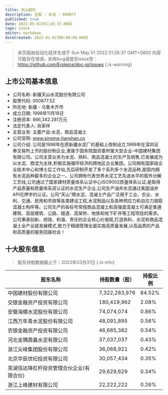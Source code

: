 ```yaml
---
title: 天山股份
description: 主板 - 水泥 - 000877
published: true
date: 2022-05-01T01:26:37.000Z
tags: stock
editor: markdown
dateCreated: 2022-01-01T00:00:00.000Z
---
```


> 本页面由自动化程序生成于 Sun May 01 2022 01:26:37 GMT+0800
> 内容可能存在错误，如有bug请提交issue至：https://github.com/Eroleice/doc-pi/issues
{.is-warning}

## 上市公司基本信息
- 公司名称: 新疆天山水泥股份有限公司
- 股票代码: 000877.SZ
- 所在地: 新疆 - 乌鲁木齐市
- 成立日期: 1998年11月18日
- 注册资本: 866,342.281万元
- 法定代表人: 肖家祥
- 主营业务: 主要产品:水泥，商品混凝土
- 公司官网: www.sinoma-tianshan.cn
- 公司介绍: 公司是1998年在原新疆水泥厂的基础上改制设立,1999年在深圳证券交易所上市的股份制企业,隶属于国务院国资委所属大型企业-中国建材集团有限公司。公司主营业务为水泥、熟料、商品混凝土的生产及销售,已发展成为以水泥、商混为主体,积极实施循环经济的跨地区企业集团。公司拥有国家级企业技术中心和博士后工作站,先后研制开发了多个系列多个水泥品种,是国内拥有水泥品种最多的企业之一。公司拥有代表世界水泥工艺先进水平的窑外分解工艺线,公司通过了国家建材质量体系认证中心ISO9002质量体系认证,是取得产品质量和质量体系双认证的水泥生产企业,公司生产油井水泥通过美国油井API花押字的认证。公司“天山”牌水泥、混凝土产品广泛用于工业、农业、水利、交通、民用和市政等各类建设工程,水泥制品以及各种预应力和自应力钢筋混凝土构件等。公司生产的各标号常规商品混凝土和高强度混凝土可满足普通建筑、高层建筑、公路、隧道、高架桥、地铁和地下矿井等工程项目的需求。公司秉承创新、绩效、和谐、责任的企业核心价值观,打造熟料、水泥和商品混凝土全产业链发展模式,致力于精细管理全面实施高质量发展,以高品质的产品和高质量的服务回报社会！


## 十大股东信息
> 股东持股数据截止于：2022年03月31日
{.is-info}

| 股东名称 | 持股数量（股） | 持股比例 |
| --- | --- | --- |
| 中国建材股份有限公司 | 7,322,283,976 | 84.52% |
| 交银金融资产投资有限公司 | 180,419,962 | 2.08% |
| 安徽海螺水泥股份有限公司 | 74,074,074 | 0.86% |
| 江西万年青水泥股份有限公司 | 48,091,895 | 0.56% |
| 农银金融资产投资有限公司 | 46,685,382 | 0.54% |
| 河北金隅鼎鑫水泥有限公司 | 37,037,037 | 0.43% |
| 浙江尖峰集团股份有限公司 | 36,068,921 | 0.42% |
| 北京华辰世纪投资有限公司 | 30,057,434 | 0.35% |
| 芜湖信达降杠杆投资管理合伙企业(有限合伙) | 29,629,629 | 0.34% |
| 浙江上峰建材有限公司 | 22,222,222 | 0.26% |




